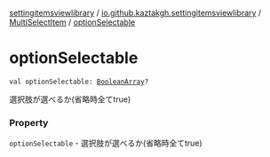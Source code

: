 [settingitemsviewlibrary](../../index.md) / [io.github.kaztakgh.settingitemsviewlibrary](../index.md) / [MultiSelectItem](index.md) / [optionSelectable](./option-selectable.md)

# optionSelectable

`val optionSelectable: `[`BooleanArray`](https://kotlinlang.org/api/latest/jvm/stdlib/kotlin/-boolean-array/index.html)`?`

選択肢が選べるか(省略時全てtrue)

### Property

`optionSelectable` - 選択肢が選べるか(省略時全てtrue)
